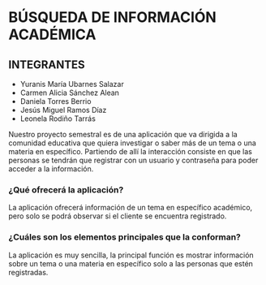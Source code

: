 # BÚSQUEDA DE INFORMACIÓN  ACADÉMICA

## INTEGRANTES 
- Yuranis María Ubarnes Salazar
-  Carmen Alicia Sánchez Alean 
- Daniela Torres Berrio
- Jesús Miguel Ramos Díaz
- Leonela Rodiño Tarrás

Nuestro proyecto semestral es de una aplicación que va dirigida a la comunidad educativa que quiera investigar o saber más de un tema o una materia en específico. Partiendo de allí la interacción consiste en que las personas se tendrán que registrar con un usuario y contraseña para poder acceder a la información.     

### ¿Qué ofrecerá la aplicación?
La aplicación ofrecerá información de un tema en específico académico, pero solo se podrá observar si el cliente se encuentra registrado.
### ¿Cuáles son los elementos principales que la conforman?
La aplicación es muy sencilla, la principal función es mostrar información sobre un tema o una materia en específico solo a las personas que estén registradas.
